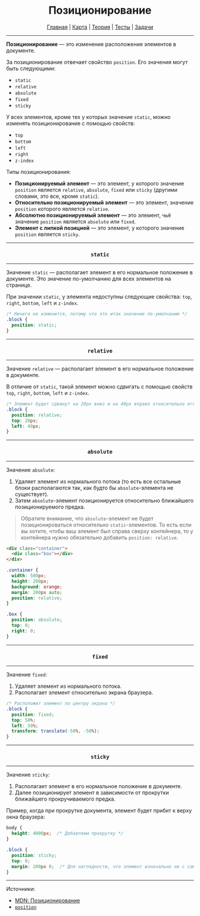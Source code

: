 <div align="center">

# Позиционирование

[Главная](https://github.com/dollaween/junior-roadmap/)
|
[Карта](/roadmap/README.md)
|
[Теория](/theory/README.md)
|
[Тесты](/tests/README.md)
|
[Задачи](/tasks/README.md)

</div>

---

**Позиционирование** — это изменение расположения элементов в документе.

За позиционирование отвечает свойство `position`. Его значения могут быть следующими:
- `static`
- `relative`
- `absolute`
- `fixed`
- `sticky`

У всех элементов, кроме тех у которых значение `static`, можно изменять позиционирование с помощью свойств:
- `top`
- `bottom`
- `left`
- `right`
- `z-index`

Типы позиционирования:
- **Позиционируемый элемент** — это элемент, у которого значение `position` является `relative`, `absolute`, `fixed` или `sticky` (другими словами, это все, кроме `static`).
- **Относительно позиционируемый элемент** — это элемент, значение `position` которого является `relative`.
- **Абсолютно позиционируемый элемент** — это элемент, чьё значение `position` является `absolute` или `fixed`.
- **Элемент с липкой позицией** — это элемент, у которого значение `position` является `sticky`.

---

<div align="center">

### `static`

</div>

---

Значение `static` — располагает элемент в его нормальное положение в документе. Это значение по-умолчанию для всех элементов на странице.

При значении `static`, у элемента недоступны следующие свойства: `top`, `right`, `bottom`, `left` и `z-index`.

```css
/* Ничего не изменится, потому что это итак значение по-умолчанию */
.block {
  position: static;
}
```

---

<div align="center">

### `relative`

</div>

---

Значение `relative` — располагает элемент в его нормальное положение в документе.

В отличие от `static`, такой элемент можно сдвигать с помощью свойств `top`, `right`, `bottom`, `left` и `z-index`.

```css
/* Элемент будет сдвинут на 20px вниз и на 40px вправо относительно его нормальной позиции */
.block {
  position: relative;
  top: 20px;
  left: 40px;
}
```

---

<div align="center">

### `absolute`

</div>

---

Значение `absolute`:
1. Удаляет элемент из нормального потока (то есть все остальные блоки располагаются так, как будто бы `absolute`-элемента не существует).
2. Затем `absolute`-элемент позиционируется относительно ближайшего позиционируемого предка.

> Обратите внимание, что `absolute`-элемент не будет позиционироваться относительно `static`-элементов. То есть если вы хотите, чтобы ваш элемент был справа сверху контейнера, то у контейнера нужно обязательно добавить `position: relative`.

```html
<div class="container">
  <div class="box"></div>
</div>
```

```css
.container {
  width: 500px;
  height: 200px;
  background: orange;
  margin: 200px auto;
  position: relative;
}

.box {
  position: absolute;
  top: 0;
  right: 0;
}
```

---

<div align="center">

### `fixed`

</div>

---

Значение `fixed`:
1. Удаляет элемент из нормального потока.
2. Располагает элемент относительно экрана браузера.

```css
/* Расположит элемент по центру экрана */
.block {
  position: fixed;
  top: 50%;
  left: 50%;
  transform: translate(-50%, -50%);
}
```

---

<div align="center">

### `sticky`

</div>

---

Значение `sticky`:
1. Располагает элемент в его нормальное положение в документе.
2. Далее позиционирует элемент в зависимости от прокрутки ближайшего прокручиваемого предка.

Пример, когда при прокрутке документа, элемент будет прибит к верху окна браузера:
```css
body {
  height: 4000px;  /* Добавляем прокрутку */
}

.block {
  position: sticky;
  top: 0;
  margin: 200px 0;  /* Для наглядности, что элемент изначально не с самого верха документа */
}
```

---

Источники:
- [MDN: Позиционирование](https://developer.mozilla.org/ru/docs/Learn/CSS/CSS_layout/Positioning)
- [`position`](https://developer.mozilla.org/ru/docs/Web/CSS/position)

